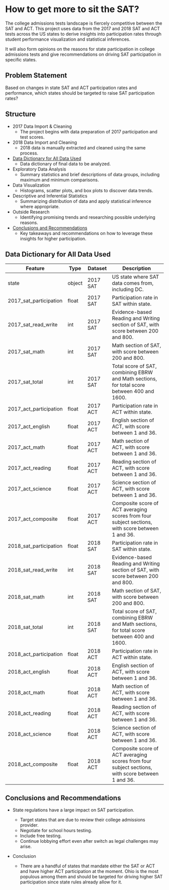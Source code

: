 # How to get more to sit the SAT?

The college admissions tests landscape is fiercely competitive between the SAT and ACT. This project uses data from the 2017 and 2018 SAT and ACT tests across the US states to derive insights into participation rates through student performance visualization and statistical inferences.

It will also form opinions on the reasons for state participation in college admissions tests and give recommendations on driving SAT participation in specific states.

## Problem Statement

Based on changes in state SAT and ACT participation rates and performance, which states should be targeted to raise SAT participation rates?

## Structure

- 2017 Data Import & Cleaning
  - The project begins with data preparation of 2017 participation and test scores.
- 2018 Data Import and Cleaning
  - 2018 data is manually extracted and cleaned using the same process.
- [Data Dictionary for All Data Used](#Data-Dictionary-for-All-Data-Used)
  - Data dictionary of final data to be analyzed.
- Exploratory Data Analysis
  - Summary statistics and brief descriptions of data groups, including maximum and minimum comparisons.
- Data Visualization
  - Histograms, scatter plots, and box plots to discover data trends.
- Descriptive and Inferential Statistics
  - Summarizing distribution of data and apply statistical inference where appropriate.
- Outside Research
  - Identifying promising trends and researching possible underlying reasons.
- [Conclusions and Recommendations](#Conclusions-and-Recommendations)
  - Key takeaways and recommendations on how to leverage these insights for higher participation.

## Data Dictionary for All Data Used

|Feature|Type|Dataset|Description|
|---|---|---|---|
|state|object|2017 SAT|US state where SAT data comes from, including DC.|
|2017_sat_participation|float|2017 SAT|Participation rate in SAT within state.|
|2017_sat_read_write|int|2017 SAT|Evidence-based Reading and Writing section of SAT, with score between 200 and 800.|
|2017_sat_math|int|2017 SAT|Math section of SAT, with score between 200 and 800.|
|2017_sat_total|int|2017 SAT|Total score of SAT, combining EBRW and Math sections, for total score between 400 and 1600.|
|2017_act_participation|float|2017 ACT|Participation rate in ACT within state.|
|2017_act_english|float|2017 ACT|English section of ACT, with score between 1 and 36.|
|2017_act_math|float|2017 ACT|Math section of ACT, with score between 1 and 36.|
|2017_act_reading|float|2017 ACT|Reading section of ACT, with score between 1 and 36.|
|2017_act_science|float|2017 ACT|Science section of ACT, with score between 1 and 36.|
|2017_act_composite|float|2017 ACT|Composite score of ACT averaging scores from four subject sections, with score between 1 and 36.|
|2018_sat_participation|float|2018 SAT|Participation rate in SAT within state.|
|2018_sat_read_write|int|2018 SAT|Evidence-based Reading and Writing section of SAT, with score between 200 and 800.|
|2018_sat_math|int|2018 SAT|Math section of SAT, with score between 200 and 800.|
|2018_sat_total|int|2018 SAT|Total score of SAT, combining EBRW and Math sections, for total score between 400 and 1600.|
|2018_act_participation|float|2018 ACT|Participation rate in ACT within state.|
|2018_act_english|float|2018 ACT|English section of ACT, with score between 1 and 36.|
|2018_act_math|float|2018 ACT|Math section of ACT, with score between 1 and 36.|
|2018_act_reading|float|2018 ACT|Reading section of ACT, with score between 1 and 36.|
|2018_act_science|float|2018 ACT|Science section of ACT, with score between 1 and 36.|
|2018_act_composite|float|2018 ACT|Composite score of ACT averaging scores from four subject sections, with score between 1 and 36.|

## Conclusions and Recommendations

- State regulations have a large impact on SAT participation.
  - Target states that are due to review their college admissions provider.
  - Negotiate for school hours testing.
  - Include free testing.
  - Continue lobbying effort even after switch as legal challenges may arise.

- Conclusion
  - There are a handful of states that mandate either the SAT or ACT and have higher ACT participation at the moment. Ohio is the most populous among them and should be targeted for driving higher SAT participation since state rules already allow for it.
